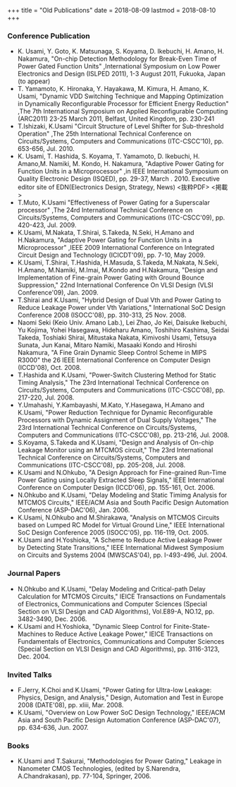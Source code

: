+++
title = "Old Publications"
date = 2018-08-09
lastmod = 2018-08-10
+++

### Conference Publication
- K. Usami, Y. Goto, K. Matsunaga, S. Koyama, D. Ikebuchi, H. Amano, H. Nakamura, "On-chip Detection Methodology for Break-Even Time of Power Gated Function Units" ,International Symposium on Low Power Electronics and Design (ISLPED 2011), 1-3 August 2011, Fukuoka, Japan (to appear)
- T. Yamamoto, K. Hironaka, Y. Hayakawa, M. Kimura, H. Amano, K. Usami, "Dynamic VDD Switching Technique and Mapping Optimization in Dynamically Reconfigurable Processor for Efficient Energy Reduction" ,The 7th International Symposium on Applied Reconfigurable Computing (ARC2011) 23-25 March 2011, Belfast, United Kingdom, pp. 230-241
- T.Ishizaki, K.Usami "Circuit Structure of Level Shifter for Sub-threshold Operation" ,The 25th International Technical Conference on Circuits/Systems, Computers and Communications (ITC-CSCC'10), pp. 653-656, Jul. 2010.
- K. Usami, T. Hashida, S. Koyama, T. Yamamoto, D. Ikebuchi, H. Amano,M. Namiki, M. Kondo, H. Nakamura, "Adaptive Power Gating for Function Units in a Microprocessor" ,in IEEE International Symposium on Quality Electronic Design (ISQED), pp. 29-37, March . 2010.
Executive editor site of EDN(Electronics Design, Strategy, News) <抜粋PDF> <掲載>
- T.Muto, K.Usami "Effectiveness of Power Gating for a Superscalar processor" ,The 24rd International Technical Conference on Circuits/Systems, Computers and Communications (ITC-CSCC'09), pp. 420-423, Jul. 2009.
- K.Usami, M.Nakata, T.Shirai, S.Takeda, N.Seki, H.Amano and H.Nakamura, "Adaptive Power Gating for Function Units in a Microprocessor" ,IEEE 2009 International Conference on Integrated Circuit Design and Technology (ICICDT'09), pp. 7-10, May 2009.
- K.Usami, T.Shirai, T.Hashida, H.Masuda, S.Takeda, M.Nakata, N.Seki, H.Amano, M.Namiki, M.Imai, M.Kondo and H.Nakamura, "Design and Implementation of Fine-grain Power Gating with Ground Bounce Suppression," 22nd International Conference On VLSI Design (VLSI Conference'09), Jan. 2009.
- T.Shirai and K.Usami, "Hybrid Design of Dual Vth and Power Gating to Reduce Leakage Power under Vth Variations," International SoC Design Conference 2008 (ISOCC'08), pp. 310-313, 25 Nov. 2008.
- Naomi Seki (Keio Univ. Amano Lab.), Lei Zhao, Jo Kei, Daisuke Ikebuchi, Yu Kojima, Yohei Hasegawa, Hideharu Amano, Toshihiro Kashima, Seidai Takeda, Toshiaki Shirai, Mitustaka Nakata, Kimivoshi Usami, Tetsuya Sunata, Jun Kanai, Mitaro Namiki, Masaaki Kondo and Hiroshi Nakamura, "A Fine Grain Dynamic Sleep Control Scheme in MIPS R3000" the 26 IEEE International Conference on Computer Design (ICCD'08), Oct. 2008.
- T.Hashida and K.Usami, "Power-Switch Clustering Method for Static Timing Analysis," The 23rd International Technical Conference on Circuits/Systems, Computers and Communications (ITC-CSCC'08), pp. 217-220, Jul. 2008.
- Y.Umahashi, Y.Kambayashi, M.Kato, Y.Hasegawa, H.Amano and K.Usami, "Power Reduction Technique for Dynamic Reconfigurable Processors with Dynamic Assignment of Dual Supply Voltages," The 23rd International Technical Conference on Circuits/Systems, Computers and Communications (ITC-CSCC'08), pp. 213-216, Jul. 2008.
- S.Koyama, S.Takeda and K.Usami, "Design and Analysis of On-chip Leakage Monitor using an MTCMOS circuit," The 23rd International Technical Conference on Circuits/Systems, Computers and Communications (ITC-CSCC'08), pp. 205-208, Jul. 2008.
- K.Usami and N.Ohkubo, "A Design Approach for Fine-grained Run-Time Power Gating using Locally Extracted Sleep Signals," IEEE International Conference on Computer Design (ICCD'06), pp. 155-161, Oct. 2006. <IEEE Xplore>
- N.Ohkubo and K.Usami, "Delay Modeling and Static Timimg Analysis for MTCMOS Circuits," IEEE/ACM Asia and South Pacific Design Automation Conference (ASP-DAC'06), Jan. 2006. <IEEE Xplore>
- K.Usami, N.Ohkubo and M.Shirakawa, "Analysis on MTCMOS Circuits based on Lumped RC Model for Virtual Ground Line," IEEE International SoC Design Conference 2005 (ISOCC'05), pp. 116-119, Oct. 2005.
- K.Usami and H.Yoshioka, "A Scheme to Reduce Active Leakage Power by Detecting State Transitions," IEEE International Midwest Symposium on Circuits and Systems 2004 (MWSCAS'04), pp. I-493-496, Jul. 2004. <IEEE Xplore>

### Journal Papers
- N.Ohkubo and K.Usami, "Delay Modeling and Critical-path Delay Calculation for MTCMOS Circuits," IEICE Transactions on Fundamentals of Electronics, Communications and Computer Sciences (Special Section on VLSI Design and CAD Algorithms), Vol.E89-A, NO.12, pp. 3482-3490, Dec. 2006. <CiNii>
- K.Usami and H.Yoshioka, "Dynamic Sleep Control for Finite-State-Machines to Reduce Active Leakage Power," IEICE Transactions on Fundamentals of Electronics, Communications and Computer Sciences (Special Section on VLSI Design and CAD Algorithms), pp. 3116-3123, Dec. 2004. <CiNii>

### Invited Talks
- F.Jerry, K.Choi and K.Usami, "Power Gating for Ultra-low Leakage: Physics, Design, and Analysis," Design, Automation and Test in Europe 2008 (DATE'08), pp. xliii, Mar. 2008. <IEEE Xplore>
- K.Usami, "Overview on Low Power SoC Design Technology," IEEE/ACM Asia and South Pacific Design Automation Conference (ASP-DAC'07), pp. 634-636, Jun. 2007. <IEEE Xplore>

### Books
- K.Usami and T.Sakurai, "Methodologies for Power Gating," Leakage in Nanometer CMOS Technologies, (edited by S.Narendra, A.Chandrakasan), pp. 77-104, Springer, 2006. <Springer Site>